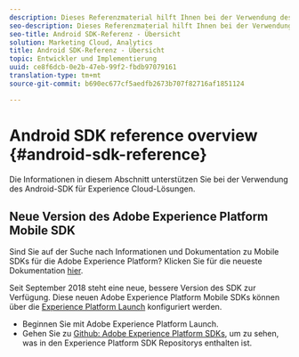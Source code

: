 ```yaml
---
description: Dieses Referenzmaterial hilft Ihnen bei der Verwendung des Android-SDK für Experience Cloud-Lösungen.
seo-description: Dieses Referenzmaterial hilft Ihnen bei der Verwendung des Android-SDK für Experience Cloud-Lösungen.
seo-title: Android SDK-Referenz - Übersicht
solution: Marketing Cloud, Analytics
title: Android SDK-Referenz - Übersicht
topic: Entwickler und Implementierung
uuid: ce8f6dcb-0e2b-47eb-99f2-fbdb97079161
translation-type: tm+mt
source-git-commit: b690ec677cf5aedfb2673b707f82716af1851124

---
```



# Android SDK reference overview {#android-sdk-reference}

Die Informationen in diesem Abschnitt unterstützen Sie bei der Verwendung des Android-SDK für Experience Cloud-Lösungen.

## Neue Version des Adobe Experience Platform Mobile SDK

Sind Sie auf der Suche nach Informationen und Dokumentation zu Mobile SDKs für die Adobe Experience Platform? Klicken Sie für die neueste Dokumentation [hier](https://aep-sdks.gitbook.io/docs/).

Seit September 2018 steht eine neue, bessere Version des SDK zur Verfügung. Diese neuen Adobe Experience Platform Mobile SDKs können über die [Experience Platform Launch](https://www.adobe.com/experience-platform/launch.html) konfiguriert werden.

* Beginnen Sie mit Adobe Experience Platform Launch.
* Gehen Sie zu [Github: Adobe Experience Platform SDKs](https://github.com/Adobe-Marketing-Cloud/acp-sdks), um zu sehen, was in den Experience Platform SDK Repositorys enthalten ist.
